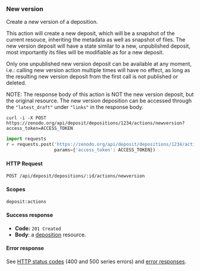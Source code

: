 ### New version

Create a new version of a deposition.

This action will create a new deposit, which will be a snapshot of the current resouce, inheriting the metadata as well as snapshot of files.
The new version deposit will have a state similar to a new, unpublished deposit, most importantly its files will be modifiable as for a new deposit.

Only one unpublished new version deposit can be available at any moment, i.e.: calling new version action multiple times will have no effect, as long as the resulting new version deposit from the first call is not published or deleted.

NOTE: The response body of this action is NOT the new version deposit, but the original resource.
The new version deposition can be accessed through the ``"latest_draft"`` under ``"links"`` in the response body.

```shell
curl -i -X POST https://zenodo.org/api/deposit/depositions/1234/actions/newversion?access_token=ACCESS_TOKEN
```

```python
import requests
r = requests.post('https://zenodo.org/api/deposit/depositions/1234/actions/newversion',
                  params={'access_token': ACCESS_TOKEN})
```

#### HTTP Request

`POST /api/deposit/depositions/:id/actions/newversion`

#### Scopes

`deposit:actions`

#### Success response

* **Code:** `201 Created`
* **Body**: a [deposition](#deposit) resource.

#### Error response

See [HTTP status codes](#http-status-codes) (400 and 500 series errors) and
[error responses](#errors).

